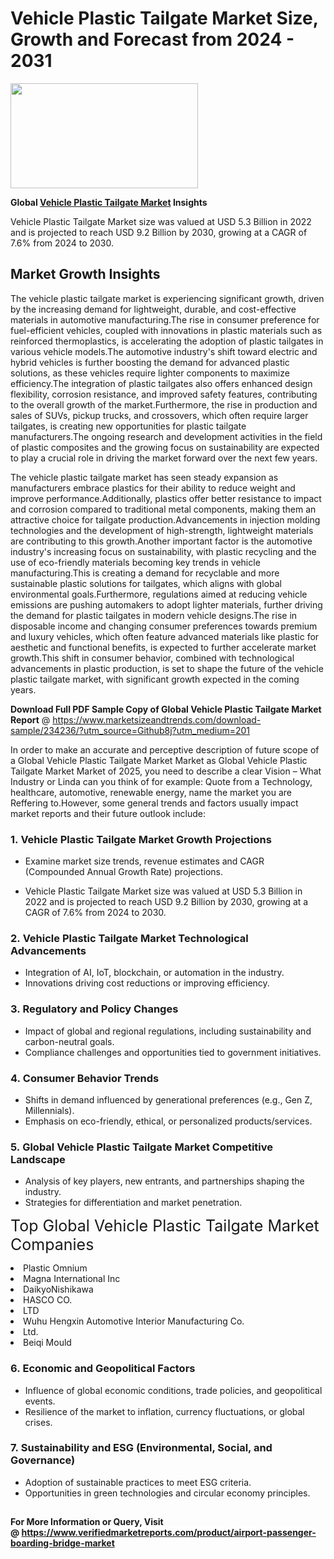 <H1>Vehicle Plastic Tailgate Market Size, Growth and Forecast from 2024 - 2031</H1><img class="aligncenter size-medium wp-image-584254" src="https://thirdeyenews.in/wp-content/uploads/2024/09/Global-Market-Research-300x168.jpeg" alt="" width="300" height="168" /><p><strong>Global&nbsp;<a href="https://www.marketsizeandtrends.com/download-sample/234236/?utm_source=Github8j?utm_medium=201">Vehicle Plastic Tailgate Market</a> Insights</strong></p><p>Vehicle Plastic Tailgate Market size was valued at USD 5.3 Billion in 2022 and is projected to reach USD 9.2 Billion by 2030, growing at a CAGR of 7.6% from 2024 to 2030.</p><p><h2>Market Growth Insights</h2> <p>The vehicle plastic tailgate market is experiencing significant growth, driven by the increasing demand for lightweight, durable, and cost-effective materials in automotive manufacturing.The rise in consumer preference for fuel-efficient vehicles, coupled with innovations in plastic materials such as reinforced thermoplastics, is accelerating the adoption of plastic tailgates in various vehicle models.The automotive industry's shift toward electric and hybrid vehicles is further boosting the demand for advanced plastic solutions, as these vehicles require lighter components to maximize efficiency.The integration of plastic tailgates also offers enhanced design flexibility, corrosion resistance, and improved safety features, contributing to the overall growth of the market.Furthermore, the rise in production and sales of SUVs, pickup trucks, and crossovers, which often require larger tailgates, is creating new opportunities for plastic tailgate manufacturers.The ongoing research and development activities in the field of plastic composites and the growing focus on sustainability are expected to play a crucial role in driving the market forward over the next few years.</p> <p>The vehicle plastic tailgate market has seen steady expansion as manufacturers embrace plastics for their ability to reduce weight and improve performance.Additionally, plastics offer better resistance to impact and corrosion compared to traditional metal components, making them an attractive choice for tailgate production.Advancements in injection molding technologies and the development of high-strength, lightweight materials are contributing to this growth.Another important factor is the automotive industry's increasing focus on sustainability, with plastic recycling and the use of eco-friendly materials becoming key trends in vehicle manufacturing.This is creating a demand for recyclable and more sustainable plastic solutions for tailgates, which aligns with global environmental goals.Furthermore, regulations aimed at reducing vehicle emissions are pushing automakers to adopt lighter materials, further driving the demand for plastic tailgates in modern vehicle designs.The rise in disposable income and changing consumer preferences towards premium and luxury vehicles, which often feature advanced materials like plastic for aesthetic and functional benefits, is expected to further accelerate market growth.This shift in consumer behavior, combined with technological advancements in plastic production, is set to shape the future of the vehicle plastic tailgate market, with significant growth expected in the coming years.</p> <p><span class=""><strong>Download Full PDF Sample Copy of Global Vehicle Plastic Tailgate Market Report</strong> @ <a href="https://www.marketsizeandtrends.com/download-sample/234236/?utm_source=Github8j?utm_medium=201" target="_blank">https://www.marketsizeandtrends.com/download-sample/234236/?utm_source=Github8j?utm_medium=201</a></span></p><p>In order to make an accurate and perceptive description of future scope of a Global&nbsp;Vehicle Plastic Tailgate Market Market as Global&nbsp;Vehicle Plastic Tailgate Market Market of 2025, you need to describe a clear Vision &ndash; What Industry or Linda can you think of for example: Quote from a Technology, healthcare, automotive, renewable energy, name the market you are Reffering to.However, some general trends and factors usually impact market reports and their future outlook include:</p><h3>1.&nbsp;<strong>Vehicle Plastic Tailgate Market Growth Projections</strong></h3><ul><li>Examine market size trends, revenue estimates and CAGR (Compounded Annual Growth Rate) projections.</li><li><p>Vehicle Plastic Tailgate Market size was valued at USD 5.3 Billion in 2022 and is projected to reach USD 9.2 Billion by 2030, growing at a CAGR of 7.6% from 2024 to 2030.</p></li></ul><h3>2.&nbsp;<strong>Vehicle Plastic Tailgate Market Technological Advancements</strong></h3><ul><li>Integration of AI, IoT, blockchain, or automation in the industry.</li><li>Innovations driving cost reductions or improving efficiency.</li></ul><h3>3.&nbsp;<strong>Regulatory and Policy Changes</strong></h3><ul><li>Impact of global and regional regulations, including sustainability and carbon-neutral goals.</li><li>Compliance challenges and opportunities tied to government initiatives.</li></ul><h3>4.&nbsp;<strong>Consumer Behavior Trends</strong></h3><ul><li>Shifts in demand influenced by generational preferences (e.g., Gen Z, Millennials).</li><li>Emphasis on eco-friendly, ethical, or personalized products/services.</li></ul><h3>5.&nbsp;<strong>Global Vehicle Plastic Tailgate Market Competitive Landscape</strong></h3><ul><li>Analysis of key players, new entrants, and partnerships shaping the industry.</li><li>Strategies for differentiation and market penetration.</li></ul><p data-pm-slice="1 1 []"><span style="color: inherit; font-family: inherit; font-size: 25px;">Top Global Vehicle Plastic Tailgate Market Companies</span></p><div class="" data-test-id=""><p><li>Plastic Omnium</li><li> Magna International Inc</li><li> DaikyoNishikawa</li><li> HASCO CO.</li><li> LTD</li><li> Wuhu Hengxin Automotive Interior Manufacturing Co.</li><li> Ltd.</li><li> Beiqi Mould</li></p></div><h3>6.&nbsp;<strong>Economic and Geopolitical Factors</strong></h3><ul><li>Influence of global economic conditions, trade policies, and geopolitical events.</li><li>Resilience of the market to inflation, currency fluctuations, or global crises.</li></ul><h3>7.&nbsp;<strong>Sustainability and ESG (Environmental, Social, and Governance)</strong></h3><ul><li>Adoption of sustainable practices to meet ESG criteria.</li><li>Opportunities in green technologies and circular economy principles.</li></ul><h2><strong style="font-size: 14px;">For More Information or Query, Visit @&nbsp;</strong><a style="background-color: #ffffff; font-size: 14px;" href="https://www.marketsizeandtrends.com/report/vehicle-plastic-tailgate-market/" target="_blank">https://www.verifiedmarketreports.com/product/airport-passenger-boarding-bridge-market</a></h2>